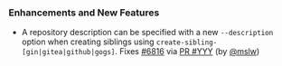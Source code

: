 ### Enhancements and New Features

- A repository description can be specified with a new `--description`
  option when creating siblings using `create-sibling-[gin|gitea|github|gogs]`.
  Fixes [#6816](https://github.com/datalad/datalad/issues/6816)
  via [PR #YYY](https://github.com/datalad/datalad/pull/7109)
  (by [@mslw](https://github.com/mslw))
